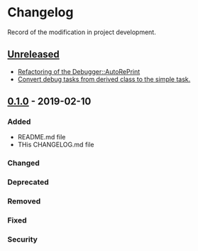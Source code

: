 # Changelog
Record of the modification in project development.

## [Unreleased]
 - [Refactoring of the Debugger::AutoRePrint](https://github.com/suikan4github/murasaki/issues/2)
 - [Convert debug tasks from derived class to the simple task.](https://github.com/suikan4github/murasaki/issues/1)

## [0.1.0] - 2019-02-10

### Added
 - README.md file
 - THis CHANGELOG.md file

### Changed
### Deprecated
### Removed
### Fixed
### Security

[Unreleased]: https://github.com/suikan4github/murasaki/compare/v0.1.0...develop
[0.1.0]: https://github.com/suikan4github/murasaki/compare/v0.0.0...v0.1.0
